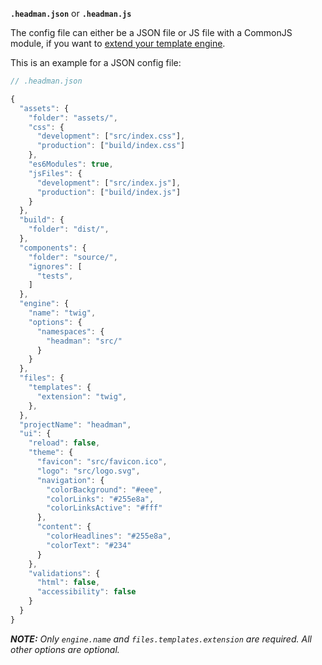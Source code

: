 **`.headman.json`** or **`.headman.js`**

The config file can either be a JSON file or JS file with a CommonJS module, if you want to [extend your template engine](/configuration/extending-template-engine).

This is an example for a JSON config file:

```javascript
// .headman.json

{
  "assets": {
    "folder": "assets/",
    "css": {
      "development": ["src/index.css"],
      "production": ["build/index.css"]
    },
    "es6Modules": true,
    "jsFiles": {
      "development": ["src/index.js"],
      "production": ["build/index.js"]
    }
  },
  "build": {
    "folder": "dist/",
  },
  "components": {
    "folder": "source/",
    "ignores": [
      "tests",
    ]
  },
  "engine": {
    "name": "twig",
    "options": {
      "namespaces": {
        "headman": "src/"
      }
    }
  },
  "files": {
    "templates": {
      "extension": "twig",
    },
  },
  "projectName": "headman",
  "ui": {
    "reload": false,
    "theme": {
      "favicon": "src/favicon.ico",
      "logo": "src/logo.svg",
      "navigation": {
        "colorBackground": "#eee",
        "colorLinks": "#255e8a",
        "colorLinksActive": "#fff"
      },
      "content": {
        "colorHeadlines": "#255e8a",
        "colorText": "#234"
      }
    },
    "validations": {
      "html": false,
      "accessibility": false
    }
  }
}
```

_**NOTE:** Only `engine.name` and `files.templates.extension` are required. All other options are optional._
